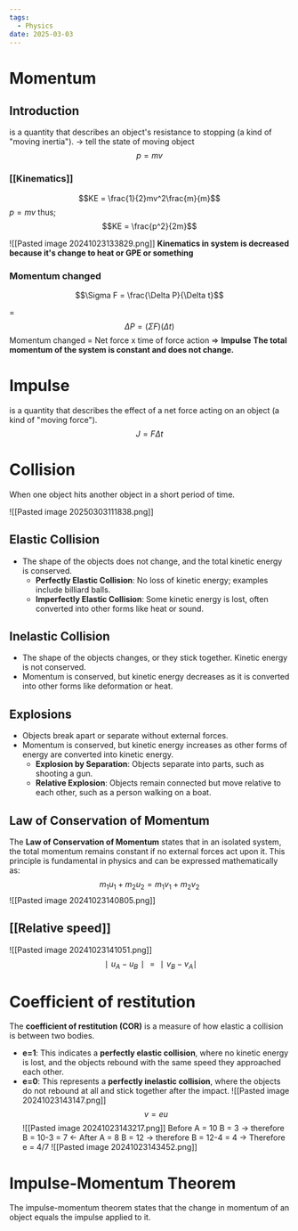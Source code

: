 ```yaml
---
tags:
  - Physics
date: 2025-03-03
---
```

# Momentum
## Introduction 

is a quantity that describes an object's resistance to stopping (a kind of "moving inertia"). -> tell the state of moving object
$$p = mv$$
### [[Kinematics]] 
$$KE = \frac{1}{2}mv^2\frac{m}{m}$$
$p = mv$ thus; 
$$KE = \frac{p^2}{2m}$$

![[Pasted image 20241023133829.png]]
**Kinematics in system is decreased because it's change to heat or GPE or something**
### Momentum changed
$$\Sigma F = \frac{\Delta P}{\Delta t}$$

=
$$\Delta P = (\Sigma F)(\Delta t)$$
Momentum changed =  Net force x time of force action => **Impulse**
**The total momentum of the system is constant and does not change.**

# Impulse
is a quantity that describes the effect of a net force acting on an object (a kind of "moving force").
$$J = F\Delta t$$
# Collision
When one object hits another object in a short period of time. 

![[Pasted image 20250303111838.png]]
## **Elastic Collision**
- The shape of the objects does not change, and the total kinetic energy is conserved.
	- **Perfectly Elastic Collision**: No loss of kinetic energy; examples include billiard balls.
	- **Imperfectly Elastic Collision**: Some kinetic energy is lost, often converted into other forms like heat or sound.
## **Inelastic Collision**
- The shape of the objects changes, or they stick together. Kinetic energy is not conserved.
- Momentum is conserved, but kinetic energy decreases as it is converted into other forms like deformation or heat.
## **Explosions**
- Objects break apart or separate without external forces.
- Momentum is conserved, but kinetic energy increases as other forms of energy are converted into kinetic energy.
	- **Explosion by Separation**: Objects separate into parts, such as shooting a gun.
	- **Relative Explosion**: Objects remain connected but move relative to each other, such as a person walking on a boat.
## Law of Conservation of Momentum
The **Law of Conservation of Momentum** states that in an isolated system, the total momentum remains constant if no external forces act upon it. This principle is fundamental in physics and can be expressed mathematically as:
$$m_1u_1+m_2u_2=m_1v_1+m_2v_2$$
![[Pasted image 20241023140805.png]]
## [[Relative speed]]
![[Pasted image 20241023141051.png]]
$$∣u_A​−u_B​∣=∣v_B​−v_A​∣$$
# Coefficient of restitution
The **coefficient of restitution (COR)** is a measure of how elastic a collision is between two bodies.
- **e=1**: This indicates a **perfectly elastic collision**, where no kinetic energy is lost, and the objects rebound with the same speed they approached each other.
- **e=0**: This represents a **perfectly inelastic collision**, where the objects do not rebound at all and stick together after the impact.
![[Pasted image 20241023143147.png]]
$$v = eu$$
![[Pasted image 20241023143217.png]]
Before A = 10 B = 3 -> therefore B = 10-3 = 7 <-
After A = 8 B = 12 -> therefore B = 12-4 = 4 ->
Therefore e = 4/7
![[Pasted image 20241023143452.png]]
# Impulse-Momentum Theorem
The impulse-momentum theorem states that the change in momentum of an object equals the impulse applied to it.
